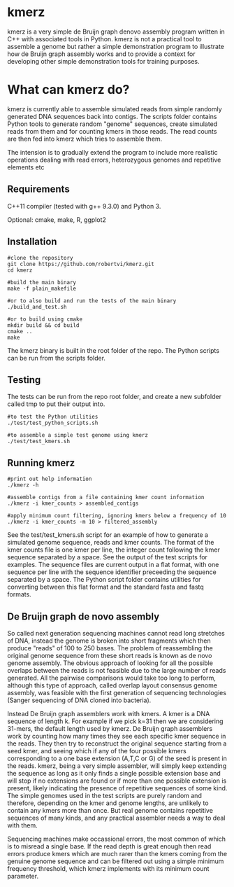 # kmerz
kmerz is a very simple de Bruijn graph denovo assembly program written in C++ with associated tools in Python. kmerz is not a practical tool to assemble a genome but rather a simple demonstration program to illustrate how de Bruijn graph assembly works and to provide a context for developing other simple demonstration tools for training purposes.

# What can kmerz do?
kmerz is currently able to assemble simulated reads from simple randomly generated DNA sequences back into contigs. The scripts folder contains Python tools to generate random "genome" sequences, create simulated reads from them and for counting kmers in those reads. The read counts are then fed into kmerz which tries to assemble them.

The intension is to gradually extend the program to include more realistic operations dealing with read errors, heterozygous genomes and repetitive elements etc

## Requirements

C++11 compiler (tested with g++ 9.3.0) and Python 3.

Optional: cmake, make, R, ggplot2

## Installation

    #clone the repository
    git clone https://github.com/robertvi/kmerz.git
    cd kmerz

    #build the main binary
    make -f plain_makefile

    #or to also build and run the tests of the main binary
    ./build_and_test.sh
    
    #or to build using cmake
    mkdir build && cd build
    cmake ..
    make

The kmerz binary is built in the root folder of the repo. The Python scripts can be run from the scripts folder.

## Testing
The tests can be run from the repo root folder, and create a new subfolder called tmp to put their output into.

    #to test the Python utilities
    ./test/test_python_scripts.sh

    #to assemble a simple test genome using kmerz
    ./test/test_kmers.sh

## Running kmerz

    #print out help information
    ./kmerz -h

    #assemble contigs from a file containing kmer count information
    ./kmerz -i kmer_counts > assembled_contigs

    #apply minimum count filtering, ignoring kmers below a frequency of 10
    ./kmerz -i kmer_counts -m 10 > filtered_assembly

See the test/test_kmers.sh script for an example of how to generate a simulated genome sequence, reads and kmer counts. The format of the kmer counts file is one kmer per line, the integer count following the kmer sequence separated by a space. See the output of the test scripts for examples. The sequence files are current output in a flat format, with one sequence per line with the sequence identifier preceeding the sequence separated by a space. The Python script folder contains utilities for converting between this flat format and the standard fasta and fastq formats.

## De Bruijn graph de novo assembly
So called next generation sequencing machines cannot read long stretches of DNA, instead the genome is broken into short fragments which then produce "reads" of 100 to 250 bases. The problem of reassembling the original genome sequence from these short reads is known as de novo genome assembly. The obvious approach of looking for all the possible overlaps between the reads is not feasible due to the large number of reads generated. All the pairwise comparisons would take too long to perform, although this type of approach, called overlap layout consensus genome assembly, was feasible with the first generation of sequencing technologies (Sanger sequencing of DNA cloned into bacteria).

Instead De Bruijn graph assemblers work with kmers. A kmer is a DNA sequence of length k. For example if we pick k=31 then we are considering 31-mers, the default length used by kmerz. De Bruijn graph assemblers work by counting how many times they see each specific kmer sequence in the reads. They then try to reconstruct the original sequence starting from a seed kmer, and seeing which if any of the four possible kmers corresponding to a one base extension (A,T,C or G) of the seed is present in the reads. kmerz, being a very simple assembler, will simply keep extending the sequence as long as it only finds a single possible extension base and will stop if no extensions are found or if more than one possible extension is present, likely indicating the presence of repetitive sequences of some kind. The simple genomes used in the test scripts are purely random and therefore, depending on the kmer and genome lengths, are unlikely to contain any kmers more than once. But real genome contains repetitive sequences of many kinds, and any practical assembler needs a way to deal with them.

Sequencing machines make occassional errors, the most common of which is to misread a single base. If the read depth is great enough then read errors produce kmers which are much rarer than the kmers coming from the genuine genome sequence and can be filtered out using a simple minimum frequency threshold, which kmerz implements with its minimum count parameter.
